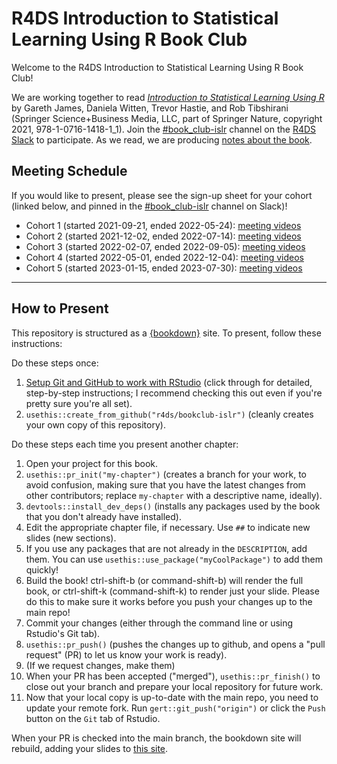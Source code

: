 # R4DS Introduction to Statistical Learning Using R Book Club

Welcome to the R4DS Introduction to Statistical Learning Using R Book Club!

We are working together to read [_Introduction to Statistical Learning Using R_](https://www.statlearning.com) by Gareth James, Daniela Witten, Trevor Hastie, and Rob Tibshirani (Springer Science+Business Media, LLC, part of Springer Nature, copyright 2021, 978-1-0716-1418-1_1).
Join the [#book_club-islr](https://rfordatascience.slack.com/archives/C02CQ93F882) channel on the [R4DS Slack](https://r4ds.io/join) to participate.
As we read, we are producing [notes about the book](https://r4ds.github.io/bookclub-islr/).

## Meeting Schedule

If you would like to present, please see the sign-up sheet for your cohort (linked below, and pinned in the [#book_club-islr](https://rfordatascience.slack.com/archives/C02CQ93F882) channel on Slack)!

- Cohort 1 (started 2021-09-21, ended 2022-05-24): [meeting videos](https://youtube.com/playlist?list=PL3x6DOfs2NGibdB0i2wveuFRDlXHbWaPD)
- Cohort 2 (started 2021-12-02, ended 2022-07-14): [meeting videos](https://youtube.com/playlist?list=PL3x6DOfs2NGhO5S1v53nQzil-OSRZIweH)
- Cohort 3 (started 2022-02-07, ended 2022-09-05): [meeting videos](https://youtube.com/playlist?list=PL3x6DOfs2NGisLSs09v1NQUQaxuE8nbOO)
- Cohort 4 (started 2022-05-01, ended 2022-12-04): [meeting videos](https://youtube.com/playlist?list=PL3x6DOfs2NGi9LAXM5kcyuN_bkN66TzUD)
- Cohort 5 (started 2023-01-15, ended 2023-07-30): [meeting videos](https://youtube.com/playlist?list=PL3x6DOfs2NGjbefZellBVB306_z8Wz1Xd)

<hr>


## How to Present

This repository is structured as a [{bookdown}](https://CRAN.R-project.org/package=bookdown) site.
To present, follow these instructions:

Do these steps once:

1. [Setup Git and GitHub to work with RStudio](https://github.com/r4ds/bookclub-setup) (click through for detailed, step-by-step instructions; I recommend checking this out even if you're pretty sure you're all set).
2. `usethis::create_from_github("r4ds/bookclub-islr")` (cleanly creates your own copy of this repository).

Do these steps each time you present another chapter:

1. Open your project for this book.
2. `usethis::pr_init("my-chapter")` (creates a branch for your work, to avoid confusion, making sure that you have the latest changes from other contributors; replace `my-chapter` with a descriptive name, ideally).
3. `devtools::install_dev_deps()` (installs any packages used by the book that you don't already have installed).
4. Edit the appropriate chapter file, if necessary. Use `##` to indicate new slides (new sections).
5. If you use any packages that are not already in the `DESCRIPTION`, add them. You can use `usethis::use_package("myCoolPackage")` to add them quickly!
6. Build the book! ctrl-shift-b (or command-shift-b) will render the full book, or ctrl-shift-k (command-shift-k) to render just your slide. Please do this to make sure it works before you push your changes up to the main repo!
7. Commit your changes (either through the command line or using Rstudio's Git tab).
8. `usethis::pr_push()` (pushes the changes up to github, and opens a "pull request" (PR) to let us know your work is ready).
9. (If we request changes, make them)
10. When your PR has been accepted ("merged"), `usethis::pr_finish()` to close out your branch and prepare your local repository for future work.
11. Now that your local copy is up-to-date with the main repo, you need to update your remote fork. Run `gert::git_push("origin")` or click the `Push` button on the `Git` tab of Rstudio.

When your PR is checked into the main branch, the bookdown site will rebuild, adding your slides to [this site](https://r4ds.io/islr).
